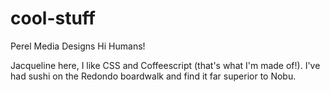 # cool-stuff
Perel Media Designs
Hi Humans!

Jacqueline here, I like CSS and Coffeescript (that's what I'm made of!).
I've had sushi on the Redondo boardwalk and find it far superior to Nobu.
